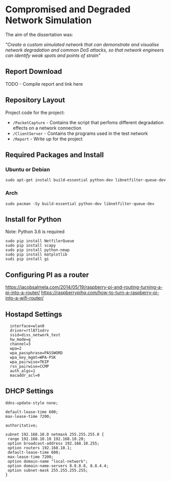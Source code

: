 # Compromised and Degraded Network Simulation

The aim of the dissertation was:

_"Create a custom simulated network that can demonstrate and visualise network degradation and common DoS attacks, so that network engineers can identify weak spots and points of strain"_

## Report Download
TODO - Compile report and link here

## Repository Layout
Project code for the project:

  - `/PacketCapture` - Contains the script that perfoms different degradation effects on a network connection
  - `/ClientServer` - Contains the programs used in the test network
  - `/Report`       - Write up for the project

## Required Packages and Install

### Ubuntu or Debian

  ```sudo apt-get install build-essential python-dev libnetfilter-queue-dev```
  
### Arch

  ```sudo pacman -Sy build-essential python-dev libnetfilter-queue-dev ```
  
## Install for Python

Note: Python 3.6 is required

  ```
  sudo pip install NetfilerQueue
  sudo pip install scapy
  sudo pip install python-nmap
  sudo pip install matplotlib
  sudi pip install gi
  ```

## Configuring PI as a router
https://jacobsalmela.com/2014/05/19/raspberry-pi-and-routing-turning-a-pi-into-a-router/
https://raspberrypihq.com/how-to-turn-a-raspberry-pi-into-a-wifi-router/


## Hostapd Settings
```
  interface=wlan0
  driver=rtl871xdrv
  ssid=diss_network_test
  hw_mode=g
  channel=3
  wpa=2
  wpa_passphrase=PASSWORD
  wpa_key_mgmt=WPA-PSK
  wpa_pairwise=TKIP
  rsn_pairwise=CCMP
  auth_algs=1
  macaddr_acl=0
````
## DHCP Settings
```
ddns-update-style none;

default-lease-time 600;
max-lease-time 7200;

authoritative;

subnet 192.168.10.0 netmask 255.255.255.0 {
 range 192.168.10.10 192.168.10.20;
 option broadcast-address 192.168.10.255;
 option routers 192.168.10.1;
 default-lease-time 600;
 max-lease-time 7200;
 option domain-name "local-network";
 option domain-name-servers 8.8.8.8, 8.8.4.4;
 option subnet-mask 255.255.255.255;
}
```
